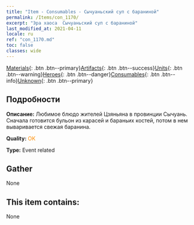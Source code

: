 ```yaml
---
title: "Item - Consumables - Сычуаньский суп с бараниной"
permalink: /Items/con_1170/
excerpt: "Эра хаоса  Сычуаньский суп с бараниной"
last_modified_at: 2021-04-11
locale: ru
ref: "con_1170.md"
toc: false
classes: wide
---
```

 [Materials](/ru/Items/){: .btn .btn--primary}[Artifacts](/ru/Items/Artifacts/){: .btn .btn--success}[Units](/ru/Items/Units/){: .btn .btn--warning}[Heroes](/ru/Items/Heroes/){: .btn .btn--danger}[Consumables](/ru/Items/Consumables/){: .btn .btn--info}[Unknown](/ru/Items/Unknown/){: .btn .btn--primary}

## Подробности
 **Описание:** Любимое блюдо жителей Цзяньяна в провинции Сычуань. Сначала готовится бульон из карасей и бараньих костей, потом в нем вываривается свежая баранина.

 **Quality:** <span style="color: #FF8C00">OK</span>

 **Type:** Event related

## Gather

  None

## This item contains:

  None

